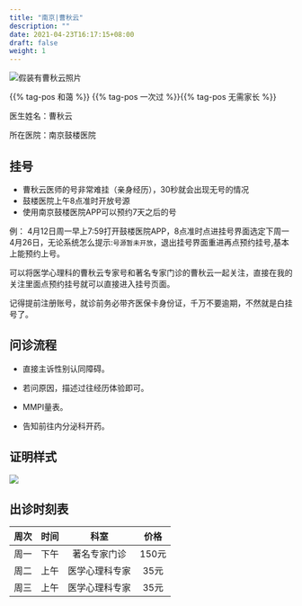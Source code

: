 ```yaml
---
title: "南京|曹秋云"
description: ""
date: 2021-04-23T16:17:15+08:00
draft: false
weight: 1
---
```


![假装有曹秋云照片](images/doctor/cao-qiuyun.jpg)

{{% tag-pos 和蔼 %}} {{% tag-pos 一次过 %}}{{% tag-pos 无需家长 %}}

医生姓名：曹秋云

所在医院：南京鼓楼医院

## 挂号

- 曹秋云医师的号非常难挂（亲身经历），30秒就会出现无号的情况
- 鼓楼医院上午8点准时开放号源
- 使用南京鼓楼医院APP可以预约7天之后的号

例：
4月12日周一早上7:59打开鼓楼医院APP，8点准时点进挂号界面选定下周一4月26日，无论系统怎么提示:`号源暂未开放`，退出挂号界面重进再点预约挂号,基本上能预约上号。

可以将医学心理科的曹秋云专家号和著名专家门诊的曹秋云一起关注，直接在我的关注里面点预约挂号就可以直接进入挂号页面。

记得提前注册账号，就诊前务必带齐医保卡身份证，千万不要逾期，不然就是白挂号了。


## 问诊流程

- 直接主诉性别认同障碍。

- 若问原因，描述过往经历体验即可。

- MMPI量表。

- 告知前往内分泌科开药。

## 证明样式

![](images/doctor/cao-qiuyun-zm.jpg)

## 出诊时刻表

| 周次 | 时间 | 科室 | 价格 |
| :---: | :---: | :---: | :---: |
| 周一 | 下午 | 著名专家门诊 | 150元 |
| 周二 | 上午 | 医学心理科专家 | 35元 |
| 周三 | 上午 | 医学心理科专家 | 35元 |
